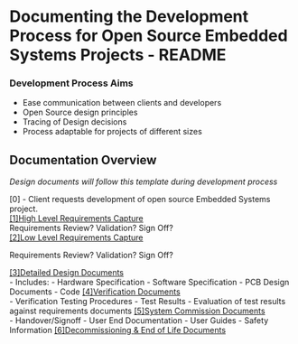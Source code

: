 # Documenting the Development Process for Open Source Embedded Systems Projects - README

### Development Process Aims
- Ease communication between clients and developers
- Open Source design principles
- Tracing of Design decisions
- Process adaptable for projects of different sizes


## Documentation Overview

_Design documents will follow this template during development process_

[0] - Client requests development of open source Embedded Systems project.                                                              <br>
[[1]High Level Requirements Capture](https://github.com/PanGalacticTech/project_template/blob/main/%5B1%5DHL_requirements_capture.md)    <br>
Requirements Review? Validation? Sign Off? <br>
[[2]Low Level Requirements Capture](https://github.com/PanGalacticTech/project_template/blob/main/%5B2%5DLL_requirements_capture.md)  <br>

Requirements Review? Validation? Sign Off? <br>

[[3]Detailed Design Documents](https://broken_link.com) <br>
    - Includes:
      - Hardware Specification
      - Software Specification
      - PCB Design Documents
      - Code
[[4]Verification Documents](https://broken_link.com) <br>
    - Verification Testing Procedures
    - Test Results
    - Evaluation of test results against requirements documents
[[5]System Commission Documents](https://broken_link.com) <br>
    - Handover/Signoff
    - User End Documentation
      - User Guides
      - Safety Information
[[6]Decommissioning & End of Life Documents](https://broken_link.com) <br>

